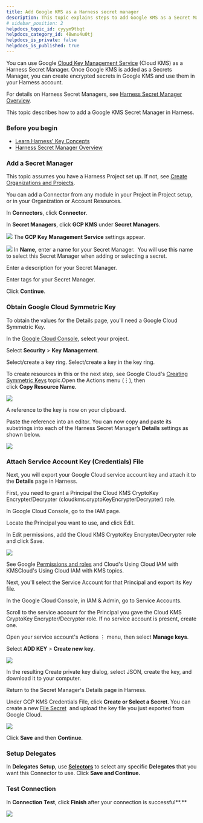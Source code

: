 ```yaml
---
title: Add Google KMS as a Harness secret manager
description: This topic explains steps to add Google KMS as a Secret Manager.
# sidebar_position: 2
helpdocs_topic_id: cyyym9tbqt
helpdocs_category_id: 48wnu4u0tj
helpdocs_is_private: false
helpdocs_is_published: true
---
```


You can use Google [Cloud Key Management Service](https://cloud.google.com/security-key-management) (Cloud KMS) as a Harness Secret Manager. Once Google KMS is added as a Secrets Manager, you can create encrypted secrets in Google KMS and use them in your Harness account.

For details on Harness Secret Managers, see [Harness Secret Manager Overview](./1-harness-secret-manager-overview.md).

This topic describes how to add a Google KMS Secret Manager in Harness.

### Before you begin

* [Learn Harness' Key Concepts](../../../getting-started/learn-harness-key-concepts.md)
* [Harness Secret Manager Overview](./1-harness-secret-manager-overview.md)

### Add a Secret Manager

This topic assumes you have a Harness Project set up. If not, see [Create Organizations and Projects](../../organizations-and-projects/create-an-organization.md).

You can add a Connector from any module in your Project in Project setup, or in your Organization or Account Resources.

In **Connectors**, click **Connector**.

In **Secret Managers**, click **GCP KMS** under **Secret Managers**.

![](../static/add-google-kms-secrets-manager-63.png)
The **GCP Key Management Service** settings appear.

![](../static/add-google-kms-secrets-manager-64.png)
In **Name,** enter a name for your Secret Manager.  You will use this name to select this Secret Manager when adding or selecting a secret.

Enter a description for your Secret Manager.

Enter tags for your Secret Manager.

Click **Continue**.

### Obtain Google Cloud Symmetric Key

To obtain the values for the Details page, you'll need a Google Cloud Symmetric Key.

In the [Google Cloud Console](https://console.cloud.google.com/), select your project.

Select **Security** > **Key** **Management**.

Select/create a key ring. Select/create a key in the key ring.

To create resources in this or the next step, see Google Cloud's [Creating Symmetric Keys](https://cloud.google.com/kms/docs/creating-keys) topic.Open the Actions menu (⋮), then click **Copy Resource Name**.

![](../static/add-google-kms-secrets-manager-65.png)

A reference to the key is now on your clipboard.

Paste the reference into an editor. You can now copy and paste its substrings into each of the Harness Secret Manager’s **Details** settings as shown below.

![](../static/add-google-kms-secrets-manager-66.png)

### Attach Service Account Key (Credentials) File

Next, you will export your Google Cloud service account key and attach it to the **Details** page in Harness.

First, you need to grant a Principal the Cloud KMS CryptoKey Encrypter/Decrypter (cloudkms.cryptoKeyEncrypterDecrypter) role.

In Google Cloud Console, go to the IAM page.

Locate the Principal you want to use, and click Edit.

In Edit permissions, add the Cloud KMS CryptoKey Encrypter/Decrypter role and click Save.

![](../static/add-google-kms-secrets-manager-67.png)

See Google [Permissions and roles](https://cloud.google.com/kms/docs/reference/permissions-and-roles) and Cloud's Using Cloud IAM with KMSCloud's Using Cloud IAM with KMS topics.

Next, you'll select the Service Account for that Principal and export its Key file.

In the Google Cloud Console, in IAM & Admin, go to Service Accounts.

Scroll to the service account for the Principal you gave the Cloud KMS CryptoKey Encrypter/Decrypter role. If no service account is present, create one.

Open your service account's Actions ⋮ menu, then select **Manage keys**.

Select **ADD KEY** > **Create new key**.

![](../static/add-google-kms-secrets-manager-68.png)

In the resulting Create private key dialog, select JSON, create the key, and download it to your computer.

Return to the Secret Manager's Details page in Harness.

Under GCP KMS Credentials File, click **Create or Select a Secret**. You can create a new [File Secret](../3-add-file-secrets.md)  and upload the key file you just exported from Google Cloud.

![](../static/add-google-kms-secrets-manager-69.png)

Click **Save** and then **Continue**.

### Setup Delegates

In **Delegates** **Setup**, use [**Selectors**](../../2_Delegates/manage-delegates/select-delegates-with-selectors.md#option-select-a-delegate-for-a-connector-using-tags) to select any specific **Delegates** that you want this Connector to use. Click **Save and Continue.**

### Test Connection

In **Connection** **Test**, click **Finish** after your connection is successful**.**

![](../static/add-google-kms-secrets-manager-70.png)